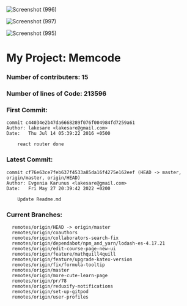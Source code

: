 ![Screenshot (996)](https://user-images.githubusercontent.com/44063772/173288094-6e031fff-647f-49ca-954c-e6acfdd3e616.png)

![Screenshot (997)](https://user-images.githubusercontent.com/44063772/173288119-9483834d-166e-46ff-af80-1f273a66a705.png)

![Screenshot (995)](https://user-images.githubusercontent.com/44063772/173288054-41ec8ef1-f337-426c-87a9-3ba145ab8abc.png)

# My Project: Memcode
### Number of contributers: 15
### Number of lines of Code: 213596 
### First Commit: 
```
commit c44034e2b47da6668289f076f004984fd7259a61
Author: lakesare <lakesare@gmail.com>
Date:   Thu Jul 14 05:39:22 2016 +0500

    react router done
```
### Latest Commit:
```
commit cf76e63ce7feb637f4533a85da16f4275e162eef (HEAD -> master, origin/master, origin/HEAD)
Author: Evgenia Karunus <lakesare@gmail.com>
Date:   Fri May 27 20:39:42 2022 +0200

    Update Readme.md
```
### Current Branches:
```
  remotes/origin/HEAD -> origin/master
  remotes/origin/coauthors
  remotes/origin/collaborators-search-fix
  remotes/origin/dependabot/npm_and_yarn/lodash-es-4.17.21
  remotes/origin/edit-course-page-new-ui
  remotes/origin/feature/mathquill4quill
  remotes/origin/feature/upgrade-katex-version
  remotes/origin/fix/formula-tooltip
  remotes/origin/master
  remotes/origin/more-cute-learn-page
  remotes/origin/pr/78
  remotes/origin/reduxify-notifications
  remotes/origin/set-up-gitpod
  remotes/origin/user-profiles
```


